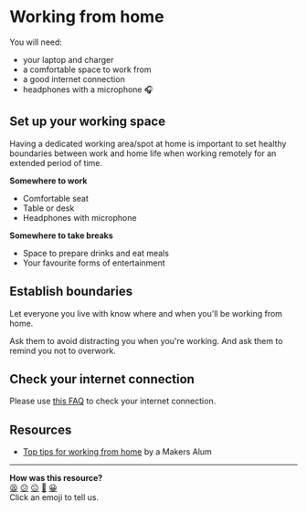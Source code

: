 # Working from home

You will need:

- your laptop and charger
- a comfortable space to work from
- a good internet connection
- headphones with a microphone :headphones:

## Set up your working space

Having a dedicated working area/spot at home is important to set healthy boundaries between work and home life when working remotely for an extended period of time.

**Somewhere to work**
  - Comfortable seat
  - Table or desk
  - Headphones with microphone

**Somewhere to take breaks**
  - Space to prepare drinks and eat meals
  - Your favourite forms of entertainment

## Establish boundaries

Let everyone you live with know where and when you'll be working from home.

Ask them to avoid distracting you when you're working. And ask them to remind you not to overwork.

## Check your internet connection

Please use [this FAQ](https://docs.google.com/document/d/1mIF8NWZEJOEc5Id6-7W3KYj9RAj66akUaZbS0o-yN5w/edit#) to check your internet connection.

## Resources

- [Top tips for working from home](https://dev.to/codeidoscope/top-tips-for-working-from-home-8md) by a Makers Alum

<!-- BEGIN GENERATED SECTION DO NOT EDIT -->

---

**How was this resource?**  
[😫](https://airtable.com/shrUJ3t7KLMqVRFKR?prefill_Repository=course&prefill_File=pills/working-from-home.md&prefill_Sentiment=😫) [😕](https://airtable.com/shrUJ3t7KLMqVRFKR?prefill_Repository=course&prefill_File=pills/working-from-home.md&prefill_Sentiment=😕) [😐](https://airtable.com/shrUJ3t7KLMqVRFKR?prefill_Repository=course&prefill_File=pills/working-from-home.md&prefill_Sentiment=😐) [🙂](https://airtable.com/shrUJ3t7KLMqVRFKR?prefill_Repository=course&prefill_File=pills/working-from-home.md&prefill_Sentiment=🙂) [😀](https://airtable.com/shrUJ3t7KLMqVRFKR?prefill_Repository=course&prefill_File=pills/working-from-home.md&prefill_Sentiment=😀)  
Click an emoji to tell us.

<!-- END GENERATED SECTION DO NOT EDIT -->
